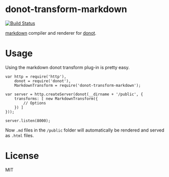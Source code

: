 donot-transform-markdown
========================

[![Build Status](https://travis-ci.org/donotjs/donot-transform-markdown.svg?branch=master)](https://travis-ci.org/donotjs/donot-transform-markdown)

[markdown](http://npmjs.org/packages/markdown) compiler and renderer for [donot](http://github.com/donotjs/donot).

# Usage

Using the markdown donot transform plug-in is pretty easy.

	var http = require('http'),
	    donot = require('donot'),
	    MarkdownTransform = require('donot-transform-markdown');

	var server = http.createServer(donot(__dirname + '/public', {
		transforms: [ new MarkdownTransform({
			// Options
		}) ]
	}));

	server.listen(8000);

Now `.md` files in the `/public` folder will automatically be rendered and served as `.html` files.

# License

MIT
